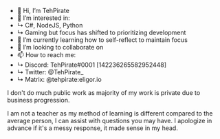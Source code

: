 - 👋 Hi, I’m TehPirate
- 👀 I’m interested in:
- ↳ C#, NodeJS, Python
- ↳ Gaming but focus has shifted to prioritizing development
- 🌱 I’m currently learning how to self-reflect to maintain focus
- 💞️ I’m looking to collaborate on 
- 📫 How to reach me:
- ↳ Discord: TehPirate#0001 [142236265582952448]
- ↳ Twitter: @TehPirate_
- ↳ Matrix: @tehpirate:eligor.io

I don't do much public work as majority of my work is private due to business progression.

I am not a teacher as my method of learning is different compared to the average person, I can assist with questions you may have. I apologize in advance if it's a messy response, it made sense in my head.
